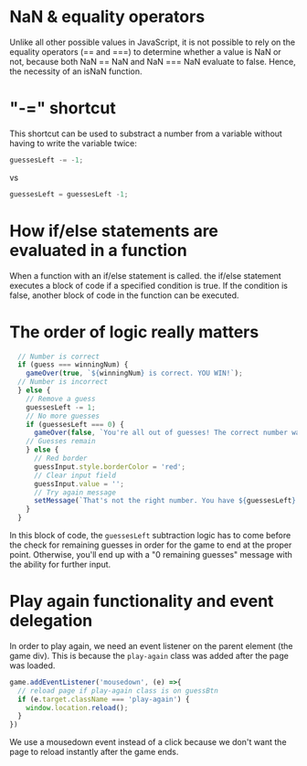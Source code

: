 # NaN & equality operators

Unlike all other possible values in JavaScript, it is not possible to rely on the equality operators (== and ===) to determine whether a value is NaN or not, because both NaN == NaN and NaN === NaN evaluate to false. Hence, the necessity of an isNaN function.

# "-=" shortcut

This shortcut can be used to substract a number from a variable without having to write the variable twice:

```javascript
guessesLeft -= -1;
```

vs

```javascript
guessesLeft = guessesLeft -1;
```
# How if/else statements are evaluated in a function

When a function with an if/else statement is called. the if/else statement executes a block of code if a specified condition is true. If the condition is false, another block of code in the function can be executed.

# The order of logic really matters

```javascript
  // Number is correct 
  if (guess === winningNum) {
    gameOver(true, `${winningNum} is correct. YOU WIN!`);
  // Number is incorrect
  } else {
    // Remove a guess
    guessesLeft -= 1;
    // No more guesses
    if (guessesLeft === 0) {
      gameOver(false, `You're all out of guesses! The correct number was ${winningNum}.`);
    // Guesses remain
    } else {
      // Red border
      guessInput.style.borderColor = 'red';
      // Clear input field
      guessInput.value = '';
      // Try again message
      setMessage(`That's not the right number. You have ${guessesLeft} guesses left.`, 'red');
    }
  }
```
In this block of code, the ```guessesLeft``` subtraction logic has to come before the check for remaining guesses in order for the game to end at the proper point. Otherwise, you'll end up with a "0 remaining guesses" message with the ability for further input.

# Play again functionality and event delegation

In order to play again, we need an event listener on the parent element (the game div). This is because the ```play-again``` class was added after the page was loaded.

```javascript
game.addEventListener('mousedown', (e) =>{
  // reload page if play-again class is on guessBtn
  if (e.target.className === 'play-again') {
    window.location.reload();
  }
})
```
We use a mousedown event instead of a click because we don't want the page to reload instantly after the game ends. 